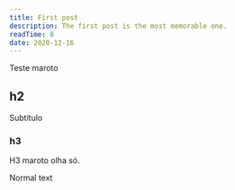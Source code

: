 ```yaml
---
title: First post
description: The first post is the most memorable one.
readTime: 8
date: 2020-12-16
---
```


Teste maroto

## h2
Subtítulo

### h3
H3 maroto olha só.

Normal text